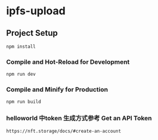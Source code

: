 # ipfs-upload

## Project Setup

```sh
npm install
```

### Compile and Hot-Reload for Development

```sh
npm run dev
```

### Compile and Minify for Production

```sh
npm run build
```
### helloworld 中token 生成方式参考  Get an API Token

```sh
https://nft.storage/docs/#create-an-account
```